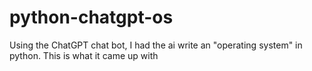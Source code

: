 # python-chatgpt-os
Using the ChatGPT chat bot, I had the ai write an "operating system" in python. This is what it came up with
